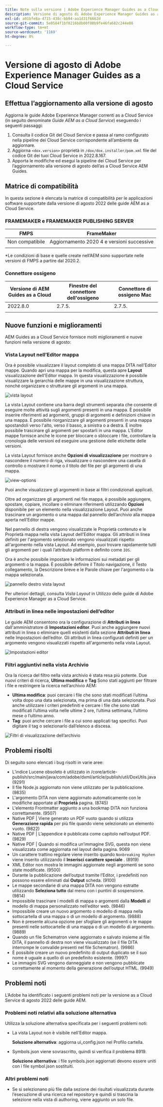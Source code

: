 ```yaml
---
title: Note sulla versione | Adobe Experience Manager Guides as a Cloud Service, versione di agosto 2022
description: Versione di agosto di Adobe Experience Manager Guides as a Cloud Service
exl-id: a01bfe8a-4715-438c-bb94-aa1d31f6662d
source-git-commit: 5e0584f1bf0216b8b00f00b9fe46fa682c244e08
workflow-type: tm+mt
source-wordcount: '1169'
ht-degree: 0%

---
```


# Versione di agosto di Adobe Experience Manager Guides as a Cloud Service

## Effettua l’aggiornamento alla versione di agosto

Aggiorna le guide Adobe Experience Manager correnti as a Cloud Service (in seguito denominate *Guide AEM as a Cloud Service*) eseguendo i seguenti passaggi:
1. Consulta il codice Git del Cloud Service e passa al ramo configurato nella pipeline dei Cloud Service corrispondente all’ambiente da aggiornare.
1. Aggiorna `<dox.version>` proprietà in `/dox/dox.installer/pom.xml` file del codice Git dei tuoi Cloud Service in 2022.8.167.
1. Apporta le modifiche ed esegui la pipeline dei Cloud Service per l’aggiornamento alla versione di agosto dell’as a Cloud Service AEM Guides.

## Matrice di compatibilità

In questa sezione è elencata la matrice di compatibilità per le applicazioni software supportate dalla versione di agosto 2022 delle guide AEM as a Cloud Service.

### FRAMEMAKER e FRAMEMAKER PUBLISHING SERVER

| FMPS | FrameMaker |
| --- | --- |
| Non compatibile | Aggiornamento 2020 4 e versioni successive |
| | |

*Le condizioni di base e quelle create nell’AEM sono supportate nelle versioni di FMPS a partire dal 2020.2.

### Connettore ossigeno

| Versione di AEM Guides as a Cloud | Finestre del connettore dell&#39;ossigeno | Connettore di ossigeno Mac |
| --- | --- | --- |
| 2022.8.0 | 2.7.5. | 2.7.5. |
|  |  |  |


## Nuove funzioni e miglioramenti

AEM Guides as a Cloud Service fornisce molti miglioramenti e nuove funzioni nella versione di agosto:

### Vista Layout nell’Editor mappa

Ora è possibile visualizzare il layout completo di una mappa DITA nell&#39;Editor mappe. Quando apri una mappa per la modifica, questa apre **Layout** visualizzazione dell&#39;Editor mappa. In questa visualizzazione è possibile visualizzare la gerarchia delle mappe in una visualizzazione struttura, nonché organizzare o strutturare gli argomenti in una mappa.

![vista layout](assets/layout-view-map.png)

La vista Layout contiene una barra degli strumenti separata che consente di eseguire molte attività sugli argomenti presenti in una mappa.
È possibile inserire riferimenti ad argomenti, gruppi di argomenti e definizioni chiave in una mappa. È possibile riorganizzare gli argomenti presenti in una mappa spostandoli verso l&#39;alto, verso il basso, a sinistra o a destra. È inoltre possibile trascinare gli argomenti per spostarli in una mappa. L&#39;Editor mappe fornisce anche le icone per bloccare o sbloccare i file, controllare la cronologia delle versioni ed eseguire una gestione delle etichette delle versioni.


La vista Layout fornisce anche **Opzioni di visualizzazione** per mostrare o nascondere il numero di riga, visualizzare o nascondere una casella di controllo o mostrare il nome o il titolo del file per gli argomenti di una mappa.


![view-options](assets/view-options.png)

Puoi anche visualizzare gli argomenti in base ai filtri condizionali applicati.

Oltre ad organizzare gli argomenti nel file mappa, è possibile aggiungere, spostare, copiare, incollare o eliminare riferimenti utilizzando **Opzioni** disponibile per un elemento nella visualizzazione Layout. Puoi anche trascinare un argomento o una mappa dal pannello dell’archivio alla mappa aperta nell’Editor mappe.

Nel pannello di destra vengono visualizzate le Proprietà contenuto e le Proprietà mappa nella vista Layout dell’Editor mappa. Gli attributi in linea definiti per l&#39;argomento selezionato vengono visualizzati rispetto all&#39;argomento nella vista Layout. Ad esempio, puoi trovare rapidamente tutti gli argomenti per i quali l’attributo platform è definito come `IOS`.

Ora è anche possibile impostare le informazioni sui metadati per gli argomenti o la mappa. È possibile definire il Titolo navigazione, il Testo collegamento, la Descrizione breve e le Parole chiave per l&#39;argomento o la mappa selezionata.

![pannello destro vista layout](assets/layout-inline-attributes.png)

Per ulteriori dettagli, consulta *Vista Layout* in Utilizzo delle guide di Adobe Experience Manager as a Cloud Service.

### Attributi in linea nelle impostazioni dell’editor

Le guide AEM consentono ora la configurazione di **Attributi in linea** dall&#39;amministratore di **Impostazioni editor**. Puoi anche aggiungere nuovi attributi in linea o eliminare quelli esistenti dalla sezione **Attributi in linea** nelle Impostazioni dell’editor.
Gli attributi in linea configurati definiti per un argomento vengono visualizzati rispetto all&#39;argomento nella vista Layout.

![Impostazioni editor](assets/editor-settings-inline-attributes.png)


### Filtri aggiuntivi nella vista Archivio

Ora la ricerca del filtro nella vista archivio è stata resa più potente. Due nuovi criteri di ricerca, **Ultima modifica** e **Tag** Sono stati aggiunti per filtrare i file e restringere la ricerca nell’archivio AEM:
* **Ultima modifica**: puoi cercare i file che sono stati modificati l’ultima volta dopo una data selezionata, ma prima di una data selezionata. Puoi anche utilizzare i criteri predefiniti e cercare i file che sono stati modificati l’ultima volta nelle ultime 2 ore, l’ultima settimana, l’ultimo mese o l’ultimo anno.
* **Tag**: puoi anche cercare i file a cui sono applicati tag specifici. Puoi digitare il tag o selezionarlo dall’elenco a discesa.

![Filtri di visualizzazione dell’archivio](assets/repo-filter-search.png)


## Problemi risolti

Di seguito sono elencati i bug risolti in varie aree:

* L’indice Lucene obsoleto è utilizzato in /core/article-publish/src/main/java/com/adobe/dxml/article/publish/util/DoxUtils.java (9291)
* Il file Node.js aggiornato non viene utilizzato per la pubblicazione. (9835)
* L&#39;argomento DITA non viene aggiornato automaticamente con le modifiche apportate al **Proprietà** pagina. (8745)
* L&#39;elemento Frontmatter aggiunto a una bookmap DITA non funziona correttamente. (9507)
* Native PDF | Viene generato un PDF vuoto quando si utilizza **Generazione rapida** per più file quando viene selezionato un elemento vuoto. (9822)
* Native PDF | L’appendice è pubblicata come capitolo nell’output PDF. (9829)
* Native PDF | Quando si modifica un’immagine SVG, questa non viene visualizzata come aggiornata nel layout della pagina. 9069
* Un carattere trattino regolare viene inserito quando `Nonbreaking Hyphen` viene inserito utilizzando il **Inserisci carattere speciale** . (8919)
* XML Editor non mostra le immagini aggiornate negli argomenti se sono state modificate. (9500)
* Durante la pubblicazione dell’output tramite l’Editor, i predefiniti non possono essere eliminati dal **Output** scheda. (9100)
* Le mappe secondarie di una mappa DITA non vengono estratte utilizzando **Seleziona tutto** dal menu con i puntini di sospensione. (9814)
* Impossibile trascinare i modelli di mappa o argomenti dalla **Modelli** al modello di mappa personalizzato nell’editor web. (9846)
* Impossibile creare un nuovo argomento o modello di mappa nella sottocartella di una mappa o di un modello di argomento. (9888)
* Non è presente alcuna opzione per sfogliare gli argomenti o le mappe presenti nelle sottocartelle di una mappa o di un modello di argomento. (9889)
* Quando un file Schematron viene aggiornato e salvato insieme al file DITA, il pannello di destra non viene visualizzato (se il file DITA interrompe le convalide presenti nel file Schematron). (9986)
* È possibile creare un nuovo predefinito di output duplicato se il suo nome è uguale a quello di un predefinito esistente. (9997)
* Le immagini SVG vengono danneggiate e non vengono pubblicate correttamente al momento della generazione dell’output HTML. (9949)


## Problemi noti

L’Adobe ha identificato i seguenti problemi noti per la versione as a Cloud Service di agosto 2022 delle guide AEM.

### Problemi noti relativi alla soluzione alternativa

Utilizza la soluzione alternativa specificata per i seguenti problemi noti:

* La vista Layout non è visibile nell&#39;Editor mappa.

  **Soluzione alternativa**: aggiorna ui_config.json nel Profilo cartella.

* Symbols.json viene sovrascritto, quindi si verifica il problema 8919.

  **Soluzione alternativa**: i file symbols.json aggiornati devono essere uniti con i file symbol.json sostituiti.

### Altri problemi noti

* Se si selezionano più file dalla sezione dei risultati visualizzata durante l’esecuzione di una ricerca nel repository e quindi si trascina la selezione nella vista di authoring, viene aggiunto un solo file.
